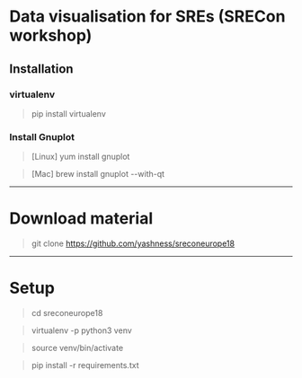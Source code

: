 # Data visualisation for SREs (SRECon workshop)
## Installation
### virtualenv
> pip install virtualenv

### Install Gnuplot
> [Linux] yum install gnuplot

> [Mac] brew install gnuplot --with-qt

-----
# Download material
> git clone https://github.com/yashness/sreconeurope18

-----
# Setup
> cd sreconeurope18

> virtualenv -p python3 venv

> source venv/bin/activate

> pip install -r requirements.txt 
